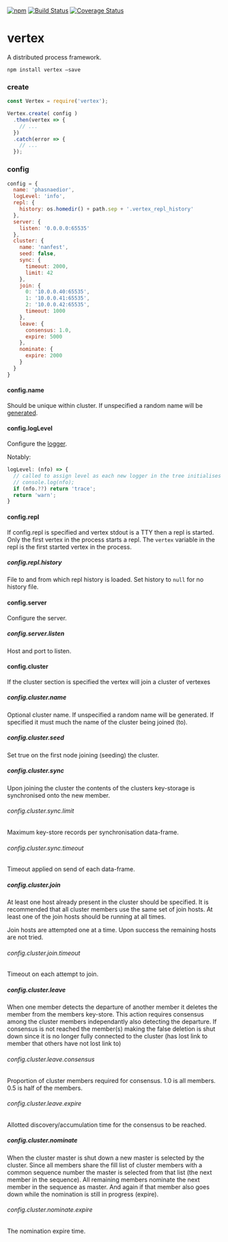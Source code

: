 [![npm](https://img.shields.io/npm/v/vertex.svg)](https://www.npmjs.com/package/vertex)
[![Build Status](https://travis-ci.org/nomilous/vertex.svg?branch=master)](https://travis-ci.org/nomilous/vertex)
[![Coverage Status](https://coveralls.io/repos/nomilous/vertex/badge.svg?branch=master&service=github)](https://coveralls.io/github/nomilous/vertex?branch=master)

# vertex

A distributed process framework.

`npm install vertex —save`

### create

```javascript
const Vertex = require('vertex');

Vertex.create( config )
  .then(vertex => {
    // ...
  })
  .catch(error => {
    // ...
  });
```

### config

```javascript
config = {
  name: 'phasnaedior',
  logLevel: 'info',
  repl: {
    history: os.homedir() + path.sep + '.vertex_repl_history'
  },
  server: {
    listen: '0.0.0.0:65535'
  },
  cluster: {
    name: 'nanfest',
    seed: false,
    sync: {
      timeout: 2000,
      limit: 42
    },
    join: {
      0: '10.0.0.40:65535',
      1: '10.0.0.41:65535',
      2: '10.0.0.42:65535',
      timeout: 1000
    },
    leave: {
      consensus: 1.0,
      expire: 5000
    },
    nominate: {
      expire: 2000
    }
  }
}
```

#### config.name

Should be unique within cluster. If unspecified a random name will be [generated](https://github.com/nomilous/vertex-names).

#### config.logLevel

Configure the [logger](https://github.com/nomilous/vertex-logger).

Notably:

```javascript
logLevel: (nfo) => {
  // called to assign level as each new logger in the tree initialises
  // console.log(nfo);
  if (nfo.??) return 'trace';
  return 'warn';
}
```

#### config.repl

If config.repl is specified and vertex stdout is a TTY then a repl is started. Only the first vertex in the process starts a repl. The `vertex` variable in the repl is the first started vertex in the process.

##### config.repl.history

File to and from which repl history is loaded. Set history to `null` for no history file.

#### config.server

Configure the server.

##### config.server.listen

Host and port to listen.

#### config.cluster

If the cluster section is specified the vertex will join a cluster of vertexes

##### config.cluster.name

Optional cluster name. If unspecified a random name will be generated. If specified it must much the name of the cluster being joined (to).

##### config.cluster.seed

Set true on the first node joining (seeding) the cluster.

##### config.cluster.sync

Upon joining the cluster the contents of the clusters key-storage is synchronised onto the new member.

###### config.cluster.sync.limit

Maximum key-store records per synchronisation data-frame.

###### config.cluster.sync.timeout

Timeout applied on send of each data-frame.

##### config.cluster.join

At least one host already present in the cluster should be specified. It is recommended that all cluster members use the same set of join hosts. At least one of the join hosts should be running at all times.

Join hosts are attempted one at a time. Upon success the remaining hosts are not tried.

###### config.cluster.join.timeout

Timeout on each attempt to join.

##### config.cluster.leave

When one member detects the departure of another member it deletes the member from the members key-store. This action requires consensus among the cluster members independantly also detecting the departure. If consensus is not reached the member(s) making the false deletion is shut down since it is no longer fully connected to the cluster (has lost link to member that others have not lost link to)

###### config.cluster.leave.consensus

Proportion of cluster members required for consensus. 1.0 is all members. 0.5 is half of the members.

###### config.cluster.leave.expire

Allotted discovery/accumulation time for the consensus to be reached.

##### config.cluster.nominate

When the cluster master is shut down a new master is selected by the cluster. Since all members share the fill list of cluster members with a common sequence number the master is selected from that list (the next member in the sequence). All remaining members nominate the next member in the sequence as master. And again if that member also goes down while the nomination is still in progress (expire).

###### config.cluster.nominate.expire

The nomination expire time.



